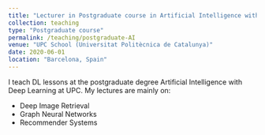 ```yaml
---
title: "Lecturer in Postgraduate course in Artificial Intelligence with Deep Learning"
collection: teaching
type: "Postgraduate course"
permalink: /teaching/postgraduate-AI
venue: "UPC School (Universitat Politècnica de Catalunya)"
date: 2020-06-01
location: "Barcelona, Spain"
---
```




I teach DL lessons at the postgraduate degree Artificial Intelligence with Deep Learning at UPC. My lectures are mainly on:

* Deep Image Retrieval
* Graph Neural Networks
* Recommender Systems 
